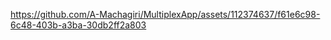 

https://github.com/A-Machagiri/MultiplexApp/assets/112374637/f61e6c98-6c48-403b-a3ba-30db2ff2a803

